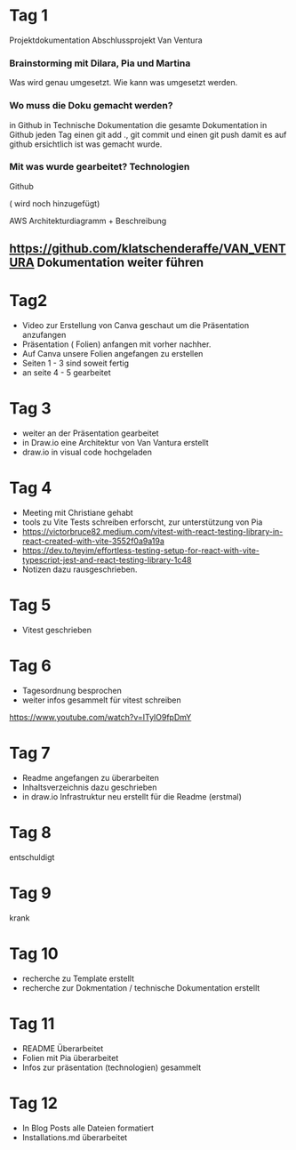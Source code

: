 # Tag 1
Projektdokumentation Abschlussprojekt Van Ventura


### Brainstorming mit Dilara, Pia und Martina
Was wird genau umgesetzt. Wie kann was umgesetzt werden. 

### Wo muss die Doku gemacht werden?
in Github in Technische Dokumentation
die gesamte Dokumentation in Github
jeden Tag einen git add ., git commit und einen git push damit es auf github ersichtlich ist was gemacht wurde.


### Mit was wurde gearbeitet? Technologien
Github

( wird noch hinzugefügt)

AWS Architekturdiagramm + Beschreibung



https://github.com/klatschenderaffe/VAN_VENTURA  Dokumentation weiter führen
---
# Tag2 
- Video zur Erstellung von Canva geschaut um die Präsentation anzufangen
- Präsentation ( Folien) anfangen mit vorher nachher.
- Auf Canva unsere Folien angefangen zu erstellen
- Seiten 1 - 3 sind soweit fertig 
- an seite 4 - 5 gearbeitet

# Tag 3

- weiter an der Präsentation gearbeitet
- in Draw.io eine Architektur von Van Vantura erstellt
- draw.io in visual code hochgeladen

# Tag 4
 
 - Meeting mit Christiane gehabt
 - tools zu Vite Tests schreiben erforscht, zur unterstützung von Pia
 - https://victorbruce82.medium.com/vitest-with-react-testing-library-in-react-created-with-vite-3552f0a9a19a
 - https://dev.to/teyim/effortless-testing-setup-for-react-with-vite-typescript-jest-and-react-testing-library-1c48
 - Notizen dazu rausgeschrieben. 

# Tag 5
 - Vitest geschrieben 

 # Tag 6
 - Tagesordnung besprochen
 - weiter infos gesammelt für vitest schreiben 
 
 https://www.youtube.com/watch?v=ITylO9fpDmY

# Tag 7

- Readme angefangen zu überarbeiten
- Inhaltsverzeichnis dazu geschrieben
- in draw.io Infrastruktur neu erstellt für die Readme (erstmal)

# Tag 8
entschuldigt

# Tag 9
krank

# Tag 10

 - recherche zu Template erstellt
 - recherche zur Dokmentation / technische Dokumentation erstellt

 # Tag 11
  - README Überarbeitet
  - Folien mit Pia überarbeitet
  - Infos zur präsentation (technologien) gesammelt

 # Tag 12

 - In Blog Posts alle Dateien formatiert
 - Installations.md überarbeitet
 

